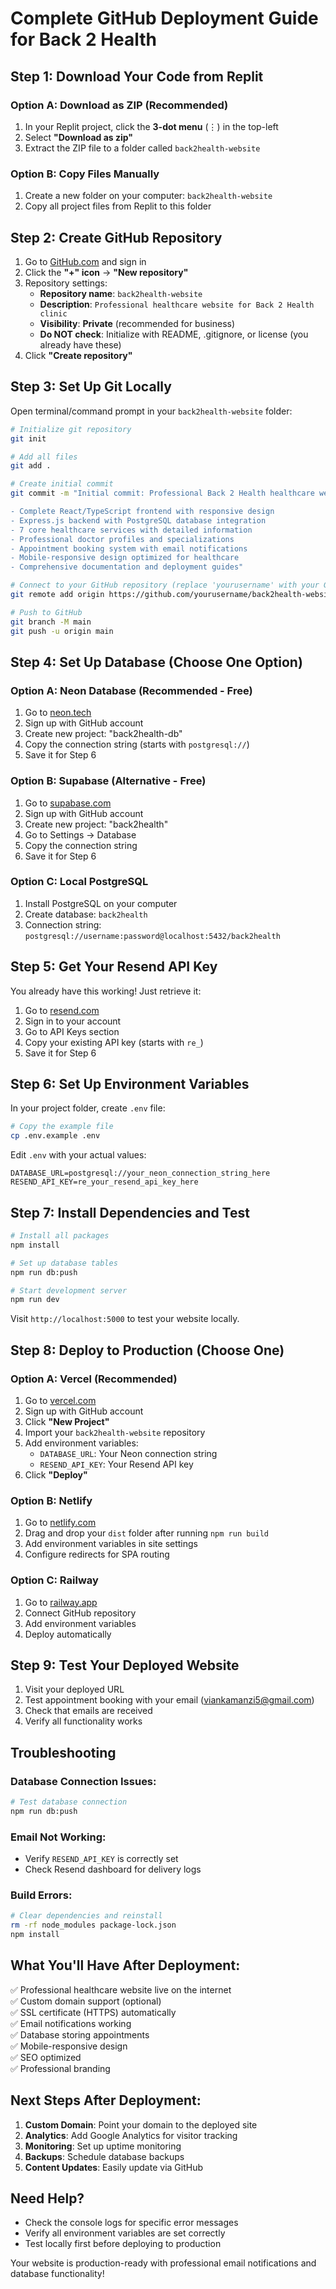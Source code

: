 # Complete GitHub Deployment Guide for Back 2 Health

## Step 1: Download Your Code from Replit

### Option A: Download as ZIP (Recommended)
1. In your Replit project, click the **3-dot menu** (⋮) in the top-left
2. Select **"Download as zip"**
3. Extract the ZIP file to a folder called `back2health-website`

### Option B: Copy Files Manually
1. Create a new folder on your computer: `back2health-website`
2. Copy all project files from Replit to this folder

## Step 2: Create GitHub Repository

1. Go to [GitHub.com](https://github.com) and sign in
2. Click the **"+" icon** → **"New repository"**
3. Repository settings:
   - **Repository name**: `back2health-website`
   - **Description**: `Professional healthcare website for Back 2 Health clinic`
   - **Visibility**: **Private** (recommended for business)
   - **Do NOT check**: Initialize with README, .gitignore, or license (you already have these)
4. Click **"Create repository"**

## Step 3: Set Up Git Locally

Open terminal/command prompt in your `back2health-website` folder:

```bash
# Initialize git repository
git init

# Add all files
git add .

# Create initial commit
git commit -m "Initial commit: Professional Back 2 Health healthcare website

- Complete React/TypeScript frontend with responsive design
- Express.js backend with PostgreSQL database integration
- 7 core healthcare services with detailed information  
- Professional doctor profiles and specializations
- Appointment booking system with email notifications
- Mobile-responsive design optimized for healthcare
- Comprehensive documentation and deployment guides"

# Connect to your GitHub repository (replace 'yourusername' with your GitHub username)
git remote add origin https://github.com/yourusername/back2health-website.git

# Push to GitHub
git branch -M main
git push -u origin main
```

## Step 4: Set Up Database (Choose One Option)

### Option A: Neon Database (Recommended - Free)
1. Go to [neon.tech](https://neon.tech)
2. Sign up with GitHub account
3. Create new project: "back2health-db"
4. Copy the connection string (starts with `postgresql://`)
5. Save it for Step 6

### Option B: Supabase (Alternative - Free)
1. Go to [supabase.com](https://supabase.com)
2. Sign up with GitHub account
3. Create new project: "back2health"
4. Go to Settings → Database
5. Copy the connection string
6. Save it for Step 6

### Option C: Local PostgreSQL
1. Install PostgreSQL on your computer
2. Create database: `back2health`
3. Connection string: `postgresql://username:password@localhost:5432/back2health`

## Step 5: Get Your Resend API Key

You already have this working! Just retrieve it:
1. Go to [resend.com](https://resend.com)
2. Sign in to your account
3. Go to API Keys section
4. Copy your existing API key (starts with `re_`)
5. Save it for Step 6

## Step 6: Set Up Environment Variables

In your project folder, create `.env` file:

```bash
# Copy the example file
cp .env.example .env
```

Edit `.env` with your actual values:
```env
DATABASE_URL=postgresql://your_neon_connection_string_here
RESEND_API_KEY=re_your_resend_api_key_here
```

## Step 7: Install Dependencies and Test

```bash
# Install all packages
npm install

# Set up database tables
npm run db:push

# Start development server
npm run dev
```

Visit `http://localhost:5000` to test your website locally.

## Step 8: Deploy to Production (Choose One)

### Option A: Vercel (Recommended)
1. Go to [vercel.com](https://vercel.com)
2. Sign up with GitHub account
3. Click **"New Project"**
4. Import your `back2health-website` repository
5. Add environment variables:
   - `DATABASE_URL`: Your Neon connection string
   - `RESEND_API_KEY`: Your Resend API key
6. Click **"Deploy"**

### Option B: Netlify
1. Go to [netlify.com](https://netlify.com)
2. Drag and drop your `dist` folder after running `npm run build`
3. Add environment variables in site settings
4. Configure redirects for SPA routing

### Option C: Railway
1. Go to [railway.app](https://railway.app)
2. Connect GitHub repository
3. Add environment variables
4. Deploy automatically

## Step 9: Test Your Deployed Website

1. Visit your deployed URL
2. Test appointment booking with your email (viankamanzi5@gmail.com)
3. Check that emails are received
4. Verify all functionality works

## Troubleshooting

### Database Connection Issues:
```bash
# Test database connection
npm run db:push
```

### Email Not Working:
- Verify `RESEND_API_KEY` is correctly set
- Check Resend dashboard for delivery logs

### Build Errors:
```bash
# Clear dependencies and reinstall
rm -rf node_modules package-lock.json
npm install
```

## What You'll Have After Deployment:

✅ Professional healthcare website live on the internet  
✅ Custom domain support (optional)  
✅ SSL certificate (HTTPS) automatically  
✅ Email notifications working  
✅ Database storing appointments  
✅ Mobile-responsive design  
✅ SEO optimized  
✅ Professional branding  

## Next Steps After Deployment:

1. **Custom Domain**: Point your domain to the deployed site
2. **Analytics**: Add Google Analytics for visitor tracking
3. **Monitoring**: Set up uptime monitoring
4. **Backups**: Schedule database backups
5. **Content Updates**: Easily update via GitHub

## Need Help?

- Check the console logs for specific error messages
- Verify all environment variables are set correctly
- Test locally first before deploying to production

Your website is production-ready with professional email notifications and database functionality!